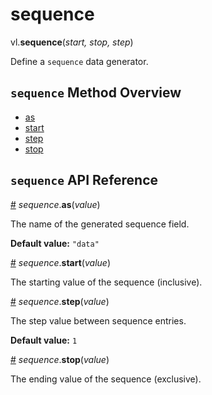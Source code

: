 # sequence

vl.<b>sequence</b>(<em>start, stop, step</em>)

Define a <code>sequence</code> data generator.

## <code>sequence</code> Method Overview

* <a href="#as">as</a>
* <a href="#start">start</a>
* <a href="#step">step</a>
* <a href="#stop">stop</a>

## <code>sequence</code> API Reference

<a id="as" href="#as">#</a>
<em>sequence</em>.<b>as</b>(<em>value</em>)

The name of the generated sequence field.

__Default value:__ `"data"`

<a id="start" href="#start">#</a>
<em>sequence</em>.<b>start</b>(<em>value</em>)

The starting value of the sequence (inclusive).

<a id="step" href="#step">#</a>
<em>sequence</em>.<b>step</b>(<em>value</em>)

The step value between sequence entries.

__Default value:__ `1`

<a id="stop" href="#stop">#</a>
<em>sequence</em>.<b>stop</b>(<em>value</em>)

The ending value of the sequence (exclusive).

